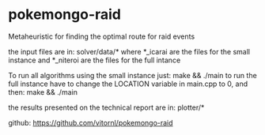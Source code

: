 # pokemongo-raid
Metaheuristic for finding the optimal route for raid events

the input files are in:
solver/data/*
where *_icarai are the files for the small instance and *_niteroi are the files for the full intance

To run all algorithms using the small instance just:
    make && ./main
to run the full instance have to change the LOCATION variable in main.cpp to 0, and then:
    make && ./main

the results presented on the technical report are in:
plotter/*

github: https://github.com/vitornl/pokemongo-raid